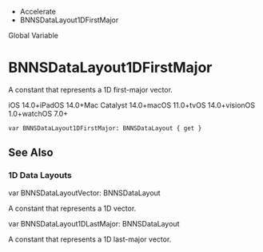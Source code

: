

- Accelerate
-  BNNSDataLayout1DFirstMajor 

Global Variable

# BNNSDataLayout1DFirstMajor

A constant that represents a 1D first-major vector.

iOS 14.0+iPadOS 14.0+Mac Catalyst 14.0+macOS 11.0+tvOS 14.0+visionOS 1.0+watchOS 7.0+

``` source
var BNNSDataLayout1DFirstMajor: BNNSDataLayout { get }
```

## See Also

### 1D Data Layouts

var BNNSDataLayoutVector: BNNSDataLayout

A constant that represents a 1D vector.

var BNNSDataLayout1DLastMajor: BNNSDataLayout

A constant that represents a 1D last-major vector.

